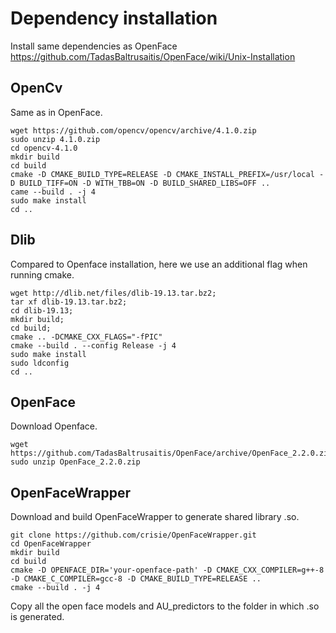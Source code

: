# Dependency installation

Install same dependencies as OpenFace https://github.com/TadasBaltrusaitis/OpenFace/wiki/Unix-Installation

## OpenCv
Same as in OpenFace.
```
wget https://github.com/opencv/opencv/archive/4.1.0.zip
sudo unzip 4.1.0.zip
cd opencv-4.1.0
mkdir build
cd build
cmake -D CMAKE_BUILD_TYPE=RELEASE -D CMAKE_INSTALL_PREFIX=/usr/local -D BUILD_TIFF=ON -D WITH_TBB=ON -D BUILD_SHARED_LIBS=OFF ..
came --build . -j 4
sudo make install
cd ..
```
## Dlib
Compared to Openface installation, here we use an additional flag when running cmake.
```
wget http://dlib.net/files/dlib-19.13.tar.bz2;
tar xf dlib-19.13.tar.bz2;
cd dlib-19.13;
mkdir build;
cd build;
cmake .. -DCMAKE_CXX_FLAGS="-fPIC"
cmake --build . --config Release -j 4
sudo make install
sudo ldconfig
cd ..
```
 
## OpenFace
Download Openface.
```
wget https://github.com/TadasBaltrusaitis/OpenFace/archive/OpenFace_2.2.0.zip
sudo unzip OpenFace_2.2.0.zip
```


## OpenFaceWrapper
Download and build OpenFaceWrapper to generate shared library .so.
```
git clone https://github.com/crisie/OpenFaceWrapper.git
cd OpenFaceWrapper
mkdir build 
cd build
cmake -D OPENFACE_DIR='your-openface-path' -D CMAKE_CXX_COMPILER=g++-8 -D CMAKE_C_COMPILER=gcc-8 -D CMAKE_BUILD_TYPE=RELEASE ..
cmake --build . -j 4
```

Copy all the open face models and AU_predictors to the folder in which .so is generated.
